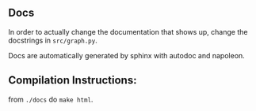 ## Docs

In order to actually change the documentation that shows up, change the docstrings in `src/graph.py`.

Docs are automatically generated by sphinx with autodoc and napoleon.

## Compilation Instructions:

from `./docs` do `make html`.


